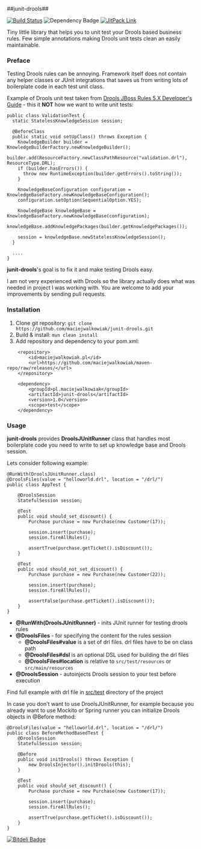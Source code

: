 ##junit-drools##

[![Build Status](https://drone.io/github.com/daveallie/junit-drools/status.png)](https://drone.io/github.com/daveallie/junit-drools/latest) ![Dependency Badge](https://www.versioneye.com/user/projects/55a3c7bc3239390018000717/badge.svg?style=flat) [![JitPack Link](https://img.shields.io/github/tag/daveallie/junit-drools.svg?label=JitPack)](https://jitpack.io/#daveallie/junit-drools/1.1.0)

Tiny little library that helps you to unit test your Drools based business rules. Few simple annotations making Drools unit tests clean an easily maintainable.


### Preface ###

Testing Drools rules can be annoying. Framework itself does not contain any helper classes or JUnit integrations that saves us from writing lots of boilerplate code in each test unit class.

Example of Drools unit test taken from [Drools JBoss Rules 5.X Developer's Guide](https://code.google.com/p/droolsbook) - this it **NOT** how we want to write unit tests:

    public class ValidationTest {
      static StatelessKnowledgeSession session;

      @BeforeClass
      public static void setUpClass() throws Exception {
        KnowledgeBuilder builder = KnowledgeBuilderFactory.newKnowledgeBuilder();
        builder.add(ResourceFactory.newClassPathResource("validation.drl"), ResourceType.DRL);
        if (builder.hasErrors()) {
          throw new RuntimeException(builder.getErrors().toString());
        }

        KnowledgeBaseConfiguration configuration = KnowledgeBaseFactory.newKnowledgeBaseConfiguration();
        configuration.setOption(SequentialOption.YES);

        KnowledgeBase knowledgeBase = KnowledgeBaseFactory.newKnowledgeBase(configuration);
        knowledgeBase.addKnowledgePackages(builder.getKnowledgePackages());

        session = knowledgeBase.newStatelessKnowledgeSession();
      }

      ....
    }


**junit-drools**'s goal is to fix it and make testing Drools easy.

I am not very experienced with Drools so the library actually does what was needed in project I was working with. You are welcome to add your improvements by sending pull requests.

### Installation ###

1. Clone git repository: `git clone https://github.com/maciejwalkowiak/junit-drools.git`
2. Build & install: `mvn clean install`
3. Add repository and dependency to your pom.xml:

```
    <repository>
        <id>maciejwalkowiak.pl</id>
        <url>https://github.com/maciejwalkowiak/maven-repo/raw/releases/</url>
    </repository>
```

```
    <dependency>
        <groupId>pl.maciejwalkowiak</groupId>
        <artifactId>junit-drools</artifactId>
        <version>1.0</version>
        <scope>test</scope>
    </dependency>
```

### Usage ###

**junit-drools** provides **DroolsJUnitRunner** class that handles most boilerplate code you need to write to set up knowledge base and Drools session.

Lets consider following example:

    @RunWith(DroolsJUnitRunner.class)
    @DroolsFiles(value = "helloworld.drl", location = "/drl/")
    public class AppTest {

        @DroolsSession
        StatefulSession session;

        @Test
        public void should_set_discount() {
            Purchase purchase = new Purchase(new Customer(17));

            session.insert(purchase);
            session.fireAllRules();

            assertTrue(purchase.getTicket().isDiscount());
        }

        @Test
        public void should_not_set_discount() {
            Purchase purchase = new Purchase(new Customer(22));

            session.insert(purchase);
            session.fireAllRules();

            assertFalse(purchase.getTicket().isDiscount());
        }
    }

- **@RunWith(DroolsJUnitRunner)** - inits JUnit runner for testing drools rules
- **@DroolsFiles** - for specifying the content for the rules session
  - **@DroolsFiles#value** is a set of drl files. drl files have to be on class path
  - **@DroolsFiles#dsl** is an optional DSL used for building the drl files
  - **@DroolsFiles#location** is relative to ```src/test/resources``` or ```src/main/resources```
- **@DroolsSession** - autoinjects Drools session to your test before execution

Find full example with drl file in [src/test](https://github.com/maciejwalkowiak/junit-drools/tree/master/src/test) directory of the project

In case you don't want to use DroolsJUnitRunner, for example because you already want to use Mockito or Spring runner you can initialize Drools objects in @Before method:

    @DroolsFiles(value = "helloworld.drl", location = "/drl/")
    public class BeforeMethodBasedTest {
        @DroolsSession
        StatefulSession session;

        @Before
        public void initDrools() throws Exception {
            new DroolsInjector().initDrools(this);
        }

        @Test
        public void should_set_discount() {
            Purchase purchase = new Purchase(new Customer(17));

            session.insert(purchase);
            session.fireAllRules();

            assertTrue(purchase.getTicket().isDiscount());
        }
    }


[![Bitdeli Badge](https://d2weczhvl823v0.cloudfront.net/maciejwalkowiak/junit-drools/trend.png)](https://bitdeli.com/free "Bitdeli Badge")
